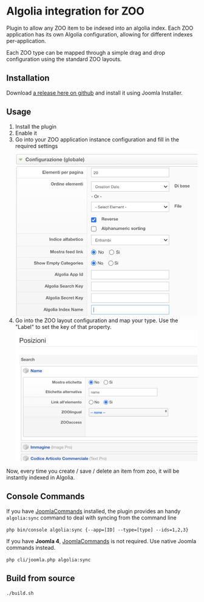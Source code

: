 # Algolia integration for ZOO

Plugin to allow any ZOO item to be indexed into an algolia index.
Each ZOO application has its own Algolia configuration, allowing for different indexes per-application.

Each ZOO type can be mapped through a simple drag and drop configuration using the standard ZOO layouts.

## Installation

Download [a release here on github](https://github.com/Weble/ZOOalgolia/releases) and install it using Joomla Installer.

## Usage

1. Install the plugin
2. Enable it
3. Go into your ZOO application instance configuration and fill in the required settings ![Config](./img/config.jpg)
4. Go into the ZOO layout configuration and map your type. Use the "Label" to set the key of that property. ![Layout](./img/layout.jpg)

Now, every time you create / save / delete an item from zoo, it will be instantly indexed in Algolia.

## Console Commands

If you have [JoomlaCommands](https://github.com/Weble/JoomlaCommands) installed, the plugin provides an handy `algolia:sync` command to deal with syncing from the command line

```php bin/console algolia:sync {--app=[ID] --type=[type] --ids=1,2,3}```

If you have **Joomla 4**, [JoomlaCommands](https://github.com/Weble/JoomlaCommands) is not required. Use native Joomla commands instead.

````php cli/joomla.php algolia:sync````

## Build from source

```./build.sh```
